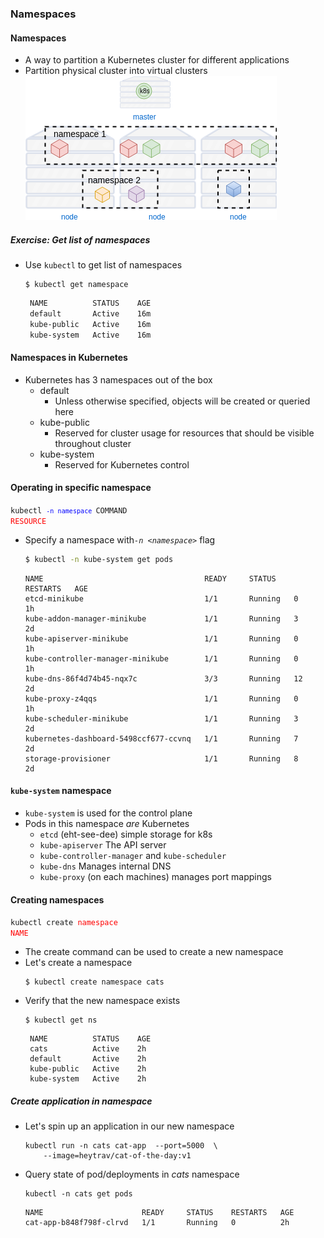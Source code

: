 ### Namespaces


#### Namespaces
* A way to partition a Kubernetes cluster for different applications
* Partition physical cluster into virtual clusters ![namespaces](img/k8s-namespaces.png "Namespaces") <!-- .element: class="img-right" -->


##### Exercise: Get list of namespaces
* Use `kubectl` to get list of namespaces
   ```
   $ kubectl get namespace
   ```
   ```bash
    NAME          STATUS    AGE
    default       Active    16m
    kube-public   Active    16m
    kube-system   Active    16m
   ```
   <!-- .element: class="fragment" data-fragment-index="0" -->



#### Namespaces in Kubernetes
* Kubernetes has 3 namespaces out of the box
  + default
    - Unless otherwise specified, objects will be created or queried here
  + kube-public
    - Reserved for cluster usage for resources that should be visible
      throughout cluster
  + kube-system
    - Reserved for Kubernetes control 


#### Operating in specific namespace
<code>kubectl <code style="color:blue;">-n namespace </code>COMMAND </code><code style="color:red;">RESOURCE</code>
* Specify a namespace with<!-- .element: class="fragment" data-fragment-index="2" -->*`-n <namespace>`* flag
   ```bash
   $ kubectl -n kube-system get pods
   ```
   ```
   NAME                                    READY     STATUS    RESTARTS   AGE
   etcd-minikube                           1/1       Running   0          1h
   kube-addon-manager-minikube             1/1       Running   3          2d
   kube-apiserver-minikube                 1/1       Running   0          1h
   kube-controller-manager-minikube        1/1       Running   0          1h
   kube-dns-86f4d74b45-nqx7c               3/3       Running   12         2d
   kube-proxy-z4qqs                        1/1       Running   0          1h
   kube-scheduler-minikube                 1/1       Running   3          2d
   kubernetes-dashboard-5498ccf677-ccvnq   1/1       Running   7          2d
   storage-provisioner                     1/1       Running   8          2d
   ```
   <!-- .element: class="fragment" data-fragment-index="3" -->


#### `kube-system` namespace
* `kube-system` is used for the control plane
* Pods in this namespace _are_ Kubernetes
  + `etcd` (eht-see-dee) simple storage for k8s
  + `kube-apiserver` The API server
  + `kube-controller-manager` and `kube-scheduler`
  + `kube-dns` Manages internal DNS
  + `kube-proxy` (on each machines) manages port mappings


#### Creating namespaces
<code>kubectl create </code><code style="color:red;">namespace NAME</code>
* The create command can be used to create a new namespace
* Let's create a namespace
   ```
   $ kubectl create namespace cats
   ```
* Verify that the new namespace exists <!-- .element: class="fragment" data-fragment-index="0" -->
   ```
   $ kubectl get ns
   ```
   ```
    NAME          STATUS    AGE
    cats          Active    2h
    default       Active    2h
    kube-public   Active    2h
    kube-system   Active    2h
   ```
   <!-- .element: class="fragment" data-fragment-index="1" -->


##### Create application in namespace
* Let's spin up an application in our new namespace
   ```
   kubectl run -n cats cat-app  --port=5000  \
       --image=heytrav/cat-of-the-day:v1
   ```
* Query state of pod/deployments in <!-- .element: class="fragment" data-fragment-index="0" -->_cats_ namespace
   ```
   kubectl -n cats get pods
   ```
   ```
   NAME                      READY     STATUS    RESTARTS   AGE
   cat-app-b848f798f-clrvd   1/1       Running   0          2h
   ```
   <!-- .element: class="fragment" data-fragment-index="1" style="font-size:13pt;" -->
